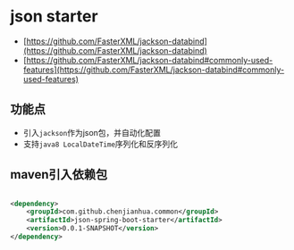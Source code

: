 # json starter

- [https://github.com/FasterXML/jackson-databind](https://github.com/FasterXML/jackson-databind)
- [https://github.com/FasterXML/jackson-databind#commonly-used-features](https://github.com/FasterXML/jackson-databind#commonly-used-features)

## 功能点

- 引入`jackson`作为json包，并自动化配置
- 支持`java8 LocalDateTime`序列化和反序列化

## maven引入依赖包

```xml

<dependency>
    <groupId>com.github.chenjianhua.common</groupId>
    <artifactId>json-spring-boot-starter</artifactId>
    <version>0.0.1-SNAPSHOT</version>
</dependency>
```
